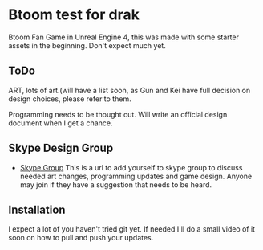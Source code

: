 # Btoom test for drak
Btoom Fan Game in Unreal Engine 4, this was made with some starter assets in the beginning. Don't expect much yet.

ToDo
----
ART, lots of art.(will have a list soon, as Gun and Kei have full decision on design choices, please refer to them.

Programming needs to be thought out. Will write an official design document when I get a chance.

Skype Design Group
------------------
* [Skype Group](http://s11.no/s/skype:?chat&blob=13gggbXFDIysbQRGr81Y7kymEPQ6VyTsWJk2biFn32fRmUwtub7JXowaU1oi1DJG)
This is a url to add yourself to skype group to discuss needed art changes, programming updates and game design. Anyone may join if they have a suggestion that needs to be heard.

Installation
------------
I expect a lot of you haven't tried git yet. If needed I'll do a small video of it soon on how to pull and push your updates.
